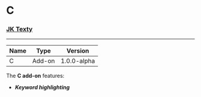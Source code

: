 # C
### [JK Texty](https://github.com/Jackkillian/JK-Texty "JK Texty on GitHub")
---
Name|Type|Version
---|---|---
C|Add-on|1.0.0-alpha
  
The __C add-on__ features:  
- ___Keyword highlighting___
